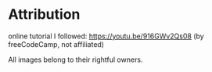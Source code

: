 # Attribution
online tutorial I followed: https://youtu.be/916GWv2Qs08 (by freeCodeCamp, not affiliated)

All images belong to their rightful owners.